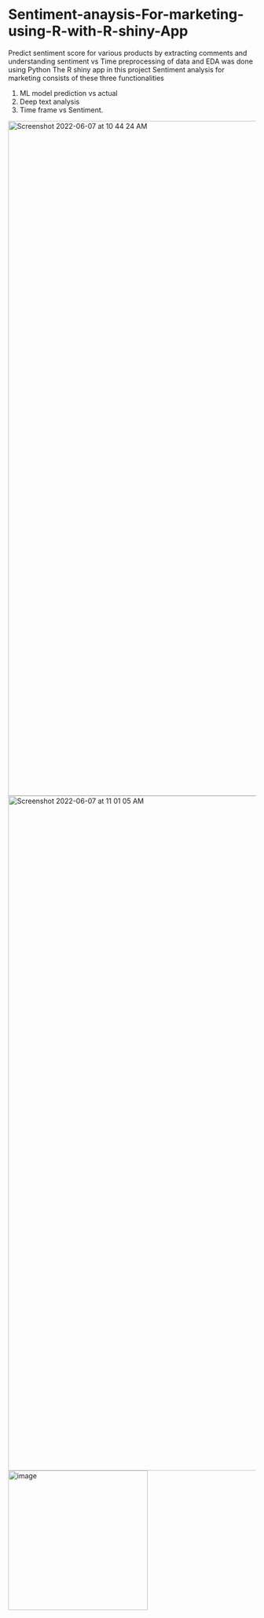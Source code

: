 # Sentiment-anaysis-For-marketing-using-R-with-R-shiny-App
Predict sentiment score for various products by extracting comments and understanding sentiment vs Time 
preprocessing of data and EDA was done using Python
The R shiny app  in this project Sentiment analysis for marketing consists of these three functionalities 
1) ML model prediction vs actual 
2) Deep text analysis  
3) Time frame vs Sentiment.
<img width="1374" alt="Screenshot 2022-06-07 at 10 44 24 AM" src="https://user-images.githubusercontent.com/49949721/172409884-566db6c2-2d52-46fd-bfe5-e489bfaaa444.png">
<img width="1374" alt="Screenshot 2022-06-07 at 11 01 05 AM" src="https://user-images.githubusercontent.com/49949721/172414170-e87d57c1-6e6d-443b-8417-6a08efa48a48.png">

<img width="284" alt="image" src="https://user-images.githubusercontent.com/49949721/172413964-b5badf93-159d-40b0-8161-4eb644dd6a95.png">
